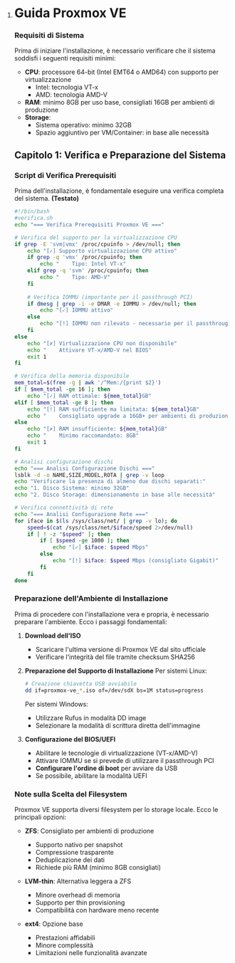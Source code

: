 1. # Guida Proxmox VE

   ### Requisiti di Sistema
   
   Prima di iniziare l'installazione, è necessario verificare che il sistema soddisfi i seguenti requisiti minimi:
   
   - **CPU**: processore 64-bit (Intel EMT64 o AMD64) con supporto per virtualizzazione
     - Intel: tecnologia VT-x
     - AMD: tecnologia AMD-V
   - **RAM**: minimo 8GB per uso base, consigliati 16GB per ambienti di produzione
   - **Storage**:
     - Sistema operativo: minimo 32GB
     - Spazio aggiuntivo per VM/Container: in base alle necessità
   
   ## Capitolo 1: Verifica e Preparazione del Sistema
   
   ### Script di Verifica Prerequisiti
   Prima dell'installazione, è fondamentale eseguire una verifica completa del sistema.
   **(Testato)**

   ```bash
   #!/bin/bash 
   #verifica.sh
   echo "=== Verifica Prerequisiti Proxmox VE ==="
   
   # Verifica del supporto per la virtualizzazione CPU
   if grep -E 'svm|vmx' /proc/cpuinfo > /dev/null; then
       echo "[✓] Supporto virtualizzazione CPU attivo"
       if grep -q 'vmx' /proc/cpuinfo; then
           echo "    Tipo: Intel VT-x"
       elif grep -q 'svm' /proc/cpuinfo; then
           echo "    Tipo: AMD-V"
       fi
       
       # Verifica IOMMU (importante per il passthrough PCI)
       if dmesg | grep -i -e DMAR -e IOMMU > /dev/null; then
           echo "[✓] IOMMU attivo"
       else
           echo "[!] IOMMU non rilevato - necessario per il passthrough PCI"
       fi
   else
       echo "[✗] Virtualizzazione CPU non disponibile"
       echo "    Attivare VT-x/AMD-V nel BIOS"
       exit 1
   fi
   
   # Verifica della memoria disponibile
   mem_total=$(free -g | awk '/^Mem:/{print $2}')
   if [ $mem_total -ge 16 ]; then
       echo "[✓] RAM ottimale: ${mem_total}GB"
   elif [ $mem_total -ge 8 ]; then
       echo "[!] RAM sufficiente ma limitata: ${mem_total}GB"
       echo "    Consigliato upgrade a 16GB+ per ambienti di produzione"
   else
       echo "[✗] RAM insufficiente: ${mem_total}GB"
       echo "    Minimo raccomandato: 8GB"
       exit 1
   fi
   
   # Analisi configurazione dischi
   echo "=== Analisi Configurazione Dischi ==="
   lsblk -d -o NAME,SIZE,MODEL,ROTA | grep -v loop
   echo "Verificare la presenza di almeno due dischi separati:"
   echo "1. Disco Sistema: minimo 32GB"
   echo "2. Disco Storage: dimensionamento in base alle necessità"
   
   # Verifica connettività di rete
   echo "=== Analisi Configurazione Rete ==="
   for iface in $(ls /sys/class/net/ | grep -v lo); do
       speed=$(cat /sys/class/net/$iface/speed 2>/dev/null)
       if [ ! -z "$speed" ]; then
           if [ $speed -ge 1000 ]; then
               echo "[✓] $iface: $speed Mbps"
           else
               echo "[!] $iface: $speed Mbps (consigliato Gigabit)"
           fi
       fi
   done
   ```
   
   ### Preparazione dell'Ambiente di Installazione
   
   Prima di procedere con l'installazione vera e propria, è necessario preparare l'ambiente. Ecco i passaggi fondamentali:
   
   1. **Download dell'ISO**
      - Scaricare l'ultima versione di Proxmox VE dal sito ufficiale
      - Verificare l'integrità del file tramite checksum SHA256
      
   2. **Preparazione del Supporto di Installazione**
      Per sistemi Linux:
      ```bash
      # Creazione chiavetta USB avviabile
      dd if=proxmox-ve_*.iso of=/dev/sdX bs=1M status=progress
      ```
      Per sistemi Windows:
      - Utilizzare Rufus in modalità DD image
      - Selezionare la modalità di scrittura diretta dell'immagine
   
   3. **Configurazione del BIOS/UEFI**
      - Abilitare le tecnologie di virtualizzazione (VT-x/AMD-V)
      - Attivare IOMMU se si prevede di utilizzare il passthrough PCI
      - **Configurare l'ordine di boot** per avviare da USB
      - Se possibile, abilitare la modalità UEFI
   
   ### Note sulla Scelta del Filesystem
   
   Proxmox VE supporta diversi filesystem per lo storage locale. Ecco le principali opzioni:
   
   - **ZFS**: Consigliato per ambienti di produzione
     - Supporto nativo per snapshot
     - Compressione trasparente
     - Deduplicazione dei dati
     - Richiede più RAM (minimo 8GB consigliati)
   
   - **LVM-thin**: Alternativa leggera a ZFS
     - Minore overhead di memoria
     - Supporto per thin provisioning
     - Compatibilità con hardware meno recente
   
   - **ext4**: Opzione base
     - Prestazioni affidabili
     - Minore complessità
     - Limitazioni nelle funzionalità avanzate
   